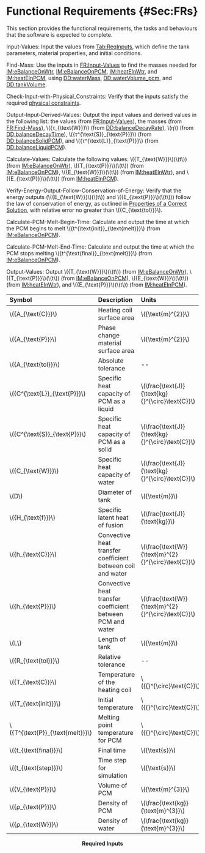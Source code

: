 # Functional Requirements {#Sec:FRs}

This section provides the functional requirements, the tasks and behaviours that the software is expected to complete.

<div id="inputValues"></div>

Input-Values: Input the values from [Tab:ReqInputs](./SecFRs.md#Table:ReqInputs), which define the tank parameters, material properties, and initial conditions.

<div id="findMass"></div>

Find-Mass: Use the inputs in [FR:Input-Values](./SecFRs.md#inputValues) to find the masses needed for [IM:eBalanceOnWtr](./SecIMs.md#IM:eBalanceOnWtr), [IM:eBalanceOnPCM](./SecIMs.md#IM:eBalanceOnPCM), [IM:heatEInWtr](./SecIMs.md#IM:heatEInWtr), and [IM:heatEInPCM](./SecIMs.md#IM:heatEInPCM), using [DD:waterMass](./SecDDs.md#DD:waterMass), [DD:waterVolume_pcm](./SecDDs.md#DD:waterVolume.pcm), and [DD:tankVolume](./SecDDs.md#DD:tankVolume).

<div id="checkWithPhysConsts"></div>

Check-Input-with-Physical_Constraints: Verify that the inputs satisfy the required [physical constraints](./SecDataConstraints.md#Sec:DataConstraints).

<div id="outputInputDerivVals"></div>

Output-Input-Derived-Values: Output the input values and derived values in the following list: the values (from [FR:Input-Values](./SecFRs.md#inputValues)), the masses (from [FR:Find-Mass](./SecFRs.md#findMass)), \\({τ\_{\text{W}}}\\) (from [DD:balanceDecayRate](./SecDDs.md#DD:balanceDecayRate)), \\(η\\) (from [DD:balanceDecayTime](./SecDDs.md#DD:balanceDecayTime)), \\({τ^{\text{S}}\_{\text{P}}}\\) (from [DD:balanceSolidPCM](./SecDDs.md#DD:balanceSolidPCM)), and \\({τ^{\text{L}}\_{\text{P}}}\\) (from [DD:balanceLiquidPCM](./SecDDs.md#DD:balanceLiquidPCM)).

<div id="calcValues"></div>

Calculate-Values: Calculate the following values: \\({T\_{\text{W}}}\\)(\\(t\\)) (from [IM:eBalanceOnWtr](./SecIMs.md#IM:eBalanceOnWtr)), \\({T\_{\text{P}}}\\)(\\(t\\)) (from [IM:eBalanceOnPCM](./SecIMs.md#IM:eBalanceOnPCM)), \\({E\_{\text{W}}}\\)(\\(t\\)) (from [IM:heatEInWtr](./SecIMs.md#IM:heatEInWtr)), and \\({E\_{\text{P}}}\\)(\\(t\\)) (from [IM:heatEInPCM](./SecIMs.md#IM:heatEInPCM)).

<div id="verifyEnergyOutput"></div>

Verify-Energy-Output-Follow-Conservation-of-Energy: Verify that the energy outputs (\\({E\_{\text{W}}}\\)(\\(t\\)) and \\({E\_{\text{P}}}\\)(\\(t\\))) follow the law of conservation of energy, as outlined in [Properties of a Correct Solution](./SecCorSolProps.md#Sec:CorSolProps), with relative error no greater than \\({C\_{\text{tol}}}\\).

<div id="calcPCMMeltBegin"></div>

Calculate-PCM-Melt-Begin-Time: Calculate and output the time at which the PCM begins to melt \\({t^{\text{init}}\_{\text{melt}}}\\) (from [IM:eBalanceOnPCM](./SecIMs.md#IM:eBalanceOnPCM)).

<div id="calcPCMMeltEnd"></div>

Calculate-PCM-Melt-End-Time: Calculate and output the time at which the PCM stops melting \\({t^{\text{final}}\_{\text{melt}}}\\) (from [IM:eBalanceOnPCM](./SecIMs.md#IM:eBalanceOnPCM)).

<div id="outputValues"></div>

Output-Values: Output \\({T\_{\text{W}}}\\)(\\(t\\)) (from [IM:eBalanceOnWtr](./SecIMs.md#IM:eBalanceOnWtr)), \\({T\_{\text{P}}}\\)(\\(t\\)) (from [IM:eBalanceOnPCM](./SecIMs.md#IM:eBalanceOnPCM)), \\({E\_{\text{W}}}\\)(\\(t\\)) (from [IM:heatEInWtr](./SecIMs.md#IM:heatEInWtr)), and \\({E\_{\text{P}}}\\)(\\(t\\)) (from [IM:heatEInPCM](./SecIMs.md#IM:heatEInPCM)).

<div id="Table:ReqInputs"></div>

|Symbol                             |Description                                                |Units                                                |
|:----------------------------------|:----------------------------------------------------------|:----------------------------------------------------|
|\\({A\_{\text{C}}}\\)              |Heating coil surface area                                  |\\({\text{m}^{2}}\\)                                 |
|\\({A\_{\text{P}}}\\)              |Phase change material surface area                         |\\({\text{m}^{2}}\\)                                 |
|\\({A\_{\text{tol}}}\\)            |Absolute tolerance                                         |--                                                   |
|\\({C^{\text{L}}\_{\text{P}}}\\)   |Specific heat capacity of PCM as a liquid                  |\\(\frac{\text{J}}{\text{kg}{}^{\circ}\text{C}}\\)   |
|\\({C^{\text{S}}\_{\text{P}}}\\)   |Specific heat capacity of PCM as a solid                   |\\(\frac{\text{J}}{\text{kg}{}^{\circ}\text{C}}\\)   |
|\\({C\_{\text{W}}}\\)              |Specific heat capacity of water                            |\\(\frac{\text{J}}{\text{kg}{}^{\circ}\text{C}}\\)   |
|\\(D\\)                            |Diameter of tank                                           |\\({\text{m}}\\)                                     |
|\\({H\_{\text{f}}}\\)              |Specific latent heat of fusion                             |\\(\frac{\text{J}}{\text{kg}}\\)                     |
|\\({h\_{\text{C}}}\\)              |Convective heat transfer coefficient between coil and water|\\(\frac{\text{W}}{\text{m}^{2}{}^{\circ}\text{C}}\\)|
|\\({h\_{\text{P}}}\\)              |Convective heat transfer coefficient between PCM and water |\\(\frac{\text{W}}{\text{m}^{2}{}^{\circ}\text{C}}\\)|
|\\(L\\)                            |Length of tank                                             |\\({\text{m}}\\)                                     |
|\\({R\_{\text{tol}}}\\)            |Relative tolerance                                         |--                                                   |
|\\({T\_{\text{C}}}\\)              |Temperature of the heating coil                            |\\({{}^{\circ}\text{C}}\\)                           |
|\\({T\_{\text{init}}}\\)           |Initial temperature                                        |\\({{}^{\circ}\text{C}}\\)                           |
|\\({T^{\text{P}}\_{\text{melt}}}\\)|Melting point temperature for PCM                          |\\({{}^{\circ}\text{C}}\\)                           |
|\\({t\_{\text{final}}}\\)          |Final time                                                 |\\({\text{s}}\\)                                     |
|\\({t\_{\text{step}}}\\)           |Time step for simulation                                   |\\({\text{s}}\\)                                     |
|\\({V\_{\text{P}}}\\)              |Volume of PCM                                              |\\({\text{m}^{3}}\\)                                 |
|\\({ρ\_{\text{P}}}\\)              |Density of PCM                                             |\\(\frac{\text{kg}}{\text{m}^{3}}\\)                 |
|\\({ρ\_{\text{W}}}\\)              |Density of water                                           |\\(\frac{\text{kg}}{\text{m}^{3}}\\)                 |

**<p align="center">Required Inputs</p>**
